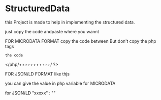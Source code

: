 # StructuredData

this Project is made to help in implementing the structured data.


just copy the code andpaste where you wannt

FOR MICRODATA FORMAT
copy the code between But don't copy the php tags

<?php/*++++++++++*/ ?>
    the code
</php/*+++++++++++*/ ?>

FOR JSON/LD FORMAT like thjs

<script type="application/ld+json">                                        
{
    "@context"  :   "http://schema.org",
    "@type"     :   "xxxxxx",               
    "xxxxx"     :   "xxxxxx"
}
</script>

you can give the value in php variable
for MICRODATA
<span itemprop="xxxxxx"> <?php $value ?></span>

for JSON/LD
"xxxxx" : "<?php $value ?>"

